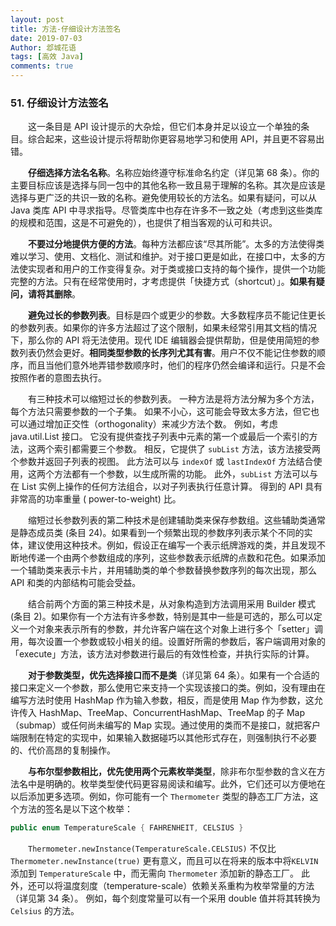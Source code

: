 ```yaml
---
layout: post
title: 方法-仔细设计方法签名
date: 2019-07-03
Author: 邶城花语
tags: [高效 Java]
comments: true
---
```


### 51. 仔细设计方法签名

　　这一条目是 API 设计提示的大杂烩，但它们本身并足以设立一个单独的条目。综合起来，这些设计提示将帮助你更容易地学习和使用 API，并且更不容易出错。

　　**仔细选择方法名名称**。名称应始终遵守标准命名约定（详见第 68 条）。你的主要目标应该是选择与同一包中的其他名称一致且易于理解的名称。其次是应该是选择与更广泛的共识一致的名称。避免使用较长的方法名。如果有疑问，可以从 Java 类库 API 中寻求指导。尽管类库中也存在许多不一致之处（考虑到这些类库的规模和范围，这是不可避免的），也提供了相当客观的认可和共识。

　　**不要过分地提供方便的方法**。每种方法都应该“尽其所能”。太多的方法使得类难以学习、使用、文档化、测试和维护。对于接口更是如此，在接口中，太多的方法使实现者和用户的工作变得复杂。对于类或接口支持的每个操作，提供一个功能完整的方法。只有在经常使用时，才考虑提供「快捷方式（shortcut）」。**如果有疑问，请将其删除**。

　　**避免过长的参数列表**。目标是四个或更少的参数。大多数程序员不能记住更长的参数列表。如果你的许多方法超过了这个限制，如果未经常引用其文档的情况下，那么你的 API 将无法使用。现代 IDE 编辑器会提供帮助，但是使用简短的参数列表仍然会更好。**相同类型参数的长序列尤其有害**。用户不仅不能记住参数的顺序，而且当他们意外地弄错参数顺序时，他们的程序仍然会编译和运行。只是不会按照作者的意图去执行。

　　有三种技术可以缩短过长的参数列表。 一种方法是将方法分解为多个方法，每个方法只需要参数的一个子集。 如果不小心，这可能会导致太多方法，但它也可以通过增加正交性（orthogonality）来减少方法个数。 例如，考虑 java.util.List 接口。 它没有提供查找子列表中元素的第一个或最后一个索引的方法，这两个索引都需要三个参数。 相反，它提供了 `subList` 方法，该方法接受两个参数并返回子列表的视图。 此方法可以与 `indexOf` 或 `lastIndexOf` 方法结合使用，这两个方法都有一个参数，以生成所需的功能。 此外，`subList` 方法可以与在 List 实例上操作的任何方法组合，以对子列表执行任意计算。 得到的 API 具有非常高的功率重量 ( power-to-weight) 比。

　　缩短过长参数列表的第二种技术是创建辅助类来保存参数组。这些辅助类通常是静态成员类 (条目 24)。如果看到一个频繁出现的参数序列表示某个不同的实体，建议使用这种技术。例如，假设正在编写一个表示纸牌游戏的类，并且发现不断地传递一个由两个参数组成的序列，这些参数表示纸牌的点数和花色。如果添加一个辅助类来表示卡片，并用辅助类的单个参数替换参数序列的每次出现，那么 API 和类的内部结构可能会受益。

　　结合前两个方面的第三种技术是，从对象构造到方法调用采用 Builder 模式 (条目 2)。如果你有一个方法有许多参数，特别是其中一些是可选的，那么可以定义一个对象来表示所有的参数，并允许客户端在这个对象上进行多个「setter」调用，每次设置一个参数或较小相关的组。设置好所需的参数后，客户端调用对象的「execute」方法，该方法对参数进行最后的有效性检查，并执行实际的计算。

　　**对于参数类型，优先选择接口而不是类**（详见第 64 条）。如果有一个合适的接口来定义一个参数，那么使用它来支持一个实现该接口的类。例如，没有理由在编写方法时使用 HashMap 作为输入参数，相反，而是使用 Map 作为参数，这允许传入 HashMap、TreeMap、ConcurrentHashMap、TreeMap 的子 Map（submap）或任何尚未编写的 Map 实现。通过使用的类而不是接口，就把客户端限制在特定的实现中，如果输入数据碰巧以其他形式存在，则强制执行不必要的、代价高昂的复制操作。

　　**与布尔型参数相比，优先使用两个元素枚举类型**，除非布尔型参数的含义在方法名中是明确的。枚举类型使代码更容易阅读和编写。此外，它们还可以方便地在以后添加更多选项。例如，你可能有一个 `Thermometer` 类型的静态工厂方法，这个方法的签名是以下这个枚举：

```java
public enum TemperatureScale { FAHRENHEIT, CELSIUS }
```

　　`Thermometer.newInstance(TemperatureScale.CELSIUS)` 不仅比 `Thermometer.newInstance(true)` 更有意义，而且可以在将来的版本中将`KELVIN`添加到 `TemperatureScale` 中，而无需向 `Thermometer` 添加新的静态工厂。 此外，还可以将温度刻度（temperature-scale）依赖关系重构为枚举常量的方法（详见第 34 条）。 例如，每个刻度常量可以有一个采用 double 值并将其转换为 `Celsius` 的方法。


